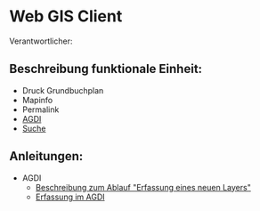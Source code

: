 # Web GIS Client
Verantwortlicher: 

## Beschreibung funktionale Einheit:
* Druck Grundbuchplan
* Mapinfo
* Permalink
* [AGDI](https://github.com/bjsvwcur/DockTick_Funktionale_Einheiten/blob/master/web_gis_client/AGDI/AGDI.md)
* [Suche](https://github.com/bjsvwcur/DockTick_Funktionale_Einheiten/blob/master/web_gis_client/Suche/Suche.md)

## Anleitungen:
* AGDI
  * [Beschreibung zum Ablauf "Erfassung eines neuen Layers"](https://github.com/bjsvwcur/DockTick_Funktionale_Einheiten/blob/master/web_gis_client/AGDI/AGDI.md)
  * [Erfassung im AGDI](H:\BJSVW\Agi\GDI\Betrieb\AGDI\Erfassung_im_AGDI.docx)
